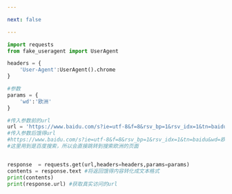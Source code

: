 ```yaml
---

next: false

---
```




<BlogInfo id="1091" title="15.requests的使用get请求" author="白日梦想猿" pv=0 read_times=0 pre_cost_time="0分24秒" category="爬虫学习" tag_list="['爬虫学习']" create_time="2020.05.31 16:29:29" update_time="2020.05.31 16:40:03" />

```python
import requests
from fake_useragent import UserAgent

headers = {
    'User-Agent':UserAgent().chrome
}

#参数
params = {
    'wd':'欧洲'
}

#传入参数前的url
url = 'https://www.baidu.com/s?ie=utf-8&f=8&rsv_bp=1&rsv_idx=1&tn=baidu&'
#传入参数后饿得url
#https://www.baidu.com/s?ie=utf-8&f=8&rsv_bp=1&rsv_idx=1&tn=baidu&wd=欧洲
#这里用到是百度搜索，所以会直接跳转到搜索欧洲的页面


response  = requests.get(url,headers=headers,params=params)
contents = response.text #将返回饿得内容转化成文本格式
print(contents)
print(response.url) #获取真实访问的url
```



<ActionBox />
